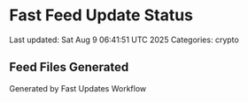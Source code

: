 # Fast Feed Update Status
Last updated: Sat Aug  9 06:41:51 UTC 2025
Categories: crypto

## Feed Files Generated

Generated by Fast Updates Workflow
